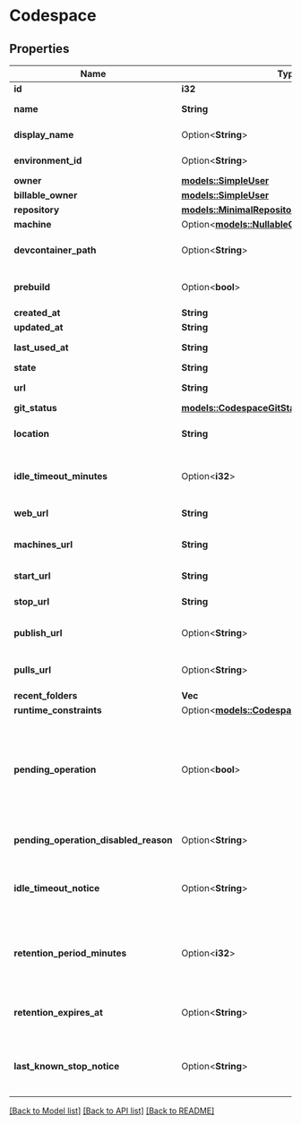 # Codespace

## Properties

Name | Type | Description | Notes
------------ | ------------- | ------------- | -------------
**id** | **i32** |  | 
**name** | **String** | Automatically generated name of this codespace. | 
**display_name** | Option<**String**> | Display name for this codespace. | [optional]
**environment_id** | Option<**String**> | UUID identifying this codespace's environment. | 
**owner** | [**models::SimpleUser**](simple-user.md) |  | 
**billable_owner** | [**models::SimpleUser**](simple-user.md) |  | 
**repository** | [**models::MinimalRepository**](minimal-repository.md) |  | 
**machine** | Option<[**models::NullableCodespaceMachine**](nullable-codespace-machine.md)> |  | 
**devcontainer_path** | Option<**String**> | Path to devcontainer.json from repo root used to create Codespace. | [optional]
**prebuild** | Option<**bool**> | Whether the codespace was created from a prebuild. | 
**created_at** | **String** |  | 
**updated_at** | **String** |  | 
**last_used_at** | **String** | Last known time this codespace was started. | 
**state** | **String** | State of this codespace. | 
**url** | **String** | API URL for this codespace. | 
**git_status** | [**models::CodespaceGitStatus**](codespace_git_status.md) |  | 
**location** | **String** | The initally assigned location of a new codespace. | 
**idle_timeout_minutes** | Option<**i32**> | The number of minutes of inactivity after which this codespace will be automatically stopped. | 
**web_url** | **String** | URL to access this codespace on the web. | 
**machines_url** | **String** | API URL to access available alternate machine types for this codespace. | 
**start_url** | **String** | API URL to start this codespace. | 
**stop_url** | **String** | API URL to stop this codespace. | 
**publish_url** | Option<**String**> | API URL to publish this codespace to a new repository. | [optional]
**pulls_url** | Option<**String**> | API URL for the Pull Request associated with this codespace, if any. | 
**recent_folders** | **Vec<String>** |  | 
**runtime_constraints** | Option<[**models::CodespaceRuntimeConstraints**](codespace_runtime_constraints.md)> |  | [optional]
**pending_operation** | Option<**bool**> | Whether or not a codespace has a pending async operation. This would mean that the codespace is temporarily unavailable. The only thing that you can do with a codespace in this state is delete it. | [optional]
**pending_operation_disabled_reason** | Option<**String**> | Text to show user when codespace is disabled by a pending operation | [optional]
**idle_timeout_notice** | Option<**String**> | Text to show user when codespace idle timeout minutes has been overriden by an organization policy | [optional]
**retention_period_minutes** | Option<**i32**> | Duration in minutes after codespace has gone idle in which it will be deleted. Must be integer minutes between 0 and 43200 (30 days). | [optional]
**retention_expires_at** | Option<**String**> | When a codespace will be auto-deleted based on the \"retention_period_minutes\" and \"last_used_at\" | [optional]
**last_known_stop_notice** | Option<**String**> | The text to display to a user when a codespace has been stopped for a potentially actionable reason. | [optional]

[[Back to Model list]](../README.md#documentation-for-models) [[Back to API list]](../README.md#documentation-for-api-endpoints) [[Back to README]](../README.md)


